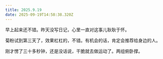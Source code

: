 ```yaml
---
title: 2025.9.19
date: 2025-09-19T14:58:38.320Z
---
```


早上起来还不错。昨天没写日记，心里一直对这事儿耿耿于怀。

菊粉试到第三天了，效果杠杠的，不错。有机会的话，肯定会推荐给身边的人。

刚才愣了三十多秒钟，还是没话说，干脆就去做运动了。两组俯卧撑。